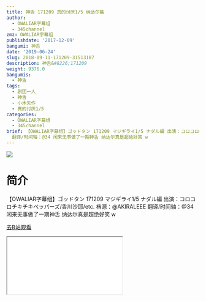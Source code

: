 ```yaml
---
title: 神舌 171209 真的讨厌1/5 纳达尔篇
author:
  - OWALIAR字幕组
  - 345channel
zmz: OWALIAR字幕组
publishdate: '2017-12-09'
bangumi: 神舌
date: '2019-06-24'
slug: 2018-09-11-171209-31513187
description: 神舌&#8226;171209
weight: 9376.0
bangumis:
  - 神舌
tags:
  - 剧团一人
  - 神舌
  - 小木矢作
  - 真的讨厌1/5
categories:
  - OWALIAR字幕组
  - 345channel
brief: 【OWALIAR字幕组】ゴッドタン 171209 マジギライ1/5 ナダル編 出演：コロコロチキチキペッパーズ/香川沙耶/etc. 档源：@AKIRALEEE
  翻译/时间轴：@34 闲来无事做了一期神舌 纳达尔真是超绝好笑 w
---
```

![](https://raw.githubusercontent.com/tcgriffith/owaraisite/master/static/tmpimg/0deef53dcc694e726c7fbb0febd81dcabf311e11.jpg.480.jpg)
# 简介  
【OWALIAR字幕组】ゴッドタン 171209
マジギライ1/5 ナダル編
出演：コロコロチキチキペッパーズ/香川沙耶/etc.
档源：@AKIRALEEE
翻译/时间轴：@34
闲来无事做了一期神舌 纳达尔真是超绝好笑 w  

[去B站观看](https://www.bilibili.com/video/av31513187/)
<div class ="resp-container"><iframe class="testiframe" src="//player.bilibili.com/player.html?aid=31513187"", scrolling="no", allowfullscreen="true" > </iframe></div> 
